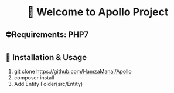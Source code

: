 # <h1 align="center" >👋 Welcome to  Apollo Project  </h1>
##  ⛔Requirements: PHP7
## :wrench: Installation & Usage
1. git clone https://github.com/HamzaManai/Apollo
2. composer install
3. Add Entity Folder(src/Entity)